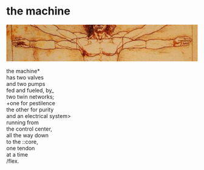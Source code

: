 # the machine
![the machine](images/the%20machine.jpeg)

the machine*<br/>
has two valves<br/>
and two pumps<br/>
fed and fueled, by_<br/>
two twin networks;<br/> 
+one for pestilence<br/>
the other for purity<br/>
and an electrical system><br/>
running from<br/>
the control center,<br/>
all the way down <br/>
to the ::core,<br/>
one tendon<br/>
at a time<br/>
/flex.
